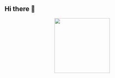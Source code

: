 ## Hi there 👋

<div align="center">
  <a href="https://github.com/BenildoMorais">
 <!-- <img height="180em" src="https://github-readme-stats.vercel.app/api?username=BenildoMorais&show_icons=true&theme=dracula&include_all_commits=true&count_private=true"/>-->
  <img height="180em" src="https://github-readme-stats.vercel.app/api/top-langs/?username=BenildoMorais&layout=compact&langs_count=7&theme=dracula"/>
</div>

<!--
**BenildoMorais/BenildoMorais** is a ✨ _special_ ✨ repository because its `README.md` (this file) appears on your GitHub profile.

Here are some ideas to get you started:

- 🔭 I’m currently working on ...
- 🌱 I’m currently learning ...
- 👯 I’m looking to collaborate on ...
- 🤔 I’m looking for help with ...
- 💬 Ask me about ...
- 📫 How to reach me: ...
- 😄 Pronouns: ...
- ⚡ Fun fact: ...
-->
